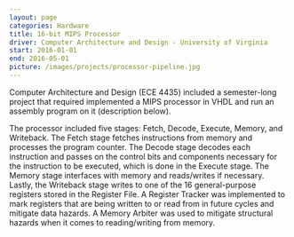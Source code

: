 ```yaml
---
layout: page
categories: Hardware
title: 16-bit MIPS Processor
driver: Computer Architecture and Design - University of Virginia
start: 2016-01-01
end: 2016-05-01
picture: /images/projects/processor-pipeline.jpg
---
```


Computer Architecture and Design (ECE 4435) included a semester-long project that required implemented a MIPS processor in VHDL and run an assembly program on it (description below).

The processor included five stages: Fetch, Decode, Execute, Memory, and Writeback. The Fetch stage fetches instructions from memory and processes the program counter. The Decode stage decodes each instruction and passes on the control bits and components necessary for the instruction to be executed, which is done in the Execute stage. The Memory stage interfaces with memory and reads/writes if necessary. Lastly, the Writeback stage writes to one of the 16 general-purpose registers stored in the Register File. A Register Tracker was implemented to mark registers that are being written to or read from in future cycles and mitigate data hazards. A Memory Arbiter was used to mitigate structural hazards when it comes to reading/writing from memory.
